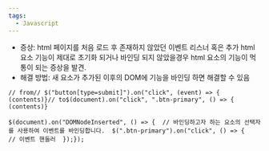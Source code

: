 ```yaml
---
tags:
  - Javascript
---
```



- 증상: html 페이지를 처음 로드 후 존재하지 않았던 이벤트 리스너 혹은 추가 html 요소 기능이 제대로 초기화 되거나 바인딩 되지 않았을경우 html 요소의 기능이 먹통이 되는 증상을 발견.
- 해결 방법: 새 요소가 추가된 이후의 DOM에 기능을 바인딩 하면 해결할 수 있음

```
// from// $("button[type=submit]").on("click", (event) => {		(contents)}// to$(document).on("click", ".btn-primary", () => {		(contents)}
```

  

```
$(document).on("DOMNodeInserted", () => {  // 바인딩하고자 하는 요소의 선택자를 사용하여 이벤트를 바인딩합니다.  $(".btn-primary").on("click", () => {    // 이벤트 핸들러  });});
```